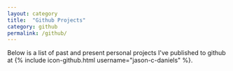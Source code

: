 ```yaml
---
layout: category
title:  "Github Projects"
category: github
permalink: /github/
---
```


Below is a list of past and present personal projects I've published to github at {% include icon-github.html username="jason-c-daniels" %}.

